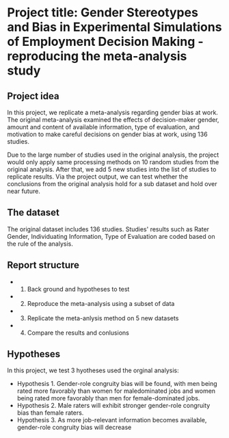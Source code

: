 # Project title: Gender Stereotypes and Bias in Experimental Simulations of Employment Decision Making - reproducing the meta-analysis study
## Project idea
In this project, we replicate a meta-analysis regarding gender bias at work. The original meta-analysis examined the effects of decision-maker gender, amount and content of available information, type of evaluation, and motivation to make careful decisions on gender bias at work, using 136 studies. 

Due to the large number of studies used in the original analysis, the project would only apply same processing methods on 10 random studies from the original analysis. After that, we add 5 new studies into the list of studies to replicate results. Via the project output, we can test whether the conclusions from the original analysis hold for a sub dataset and hold over near future.

## The dataset
The original dataset includes 136 studies. Studies' results such as Rater Gender, Individuating Information, Type of Evaluation are coded based on the rule of the analysis. 

## Report structure
* 1. Back ground and hypotheses to test 
* 2. Reproduce the meta-analysis using a subset of data
* 3. Replicate the meta-anlysis method on 5 new datasets
* 4. Compare the results and conlusions

## Hypotheses
In this project, we test 3 hyotheses used the orginal analysis:
* Hypothesis 1. Gender-role congruity bias will be found, with men being rated more favorably than women for maledominated jobs and women being rated more favorably than men for female-dominated jobs.
* Hypothesis 2. Male raters will exhibit stronger gender-role congruity bias than female raters.
* Hypothesis 3. As more job-relevant information becomes available, gender-role congruity bias will decrease


